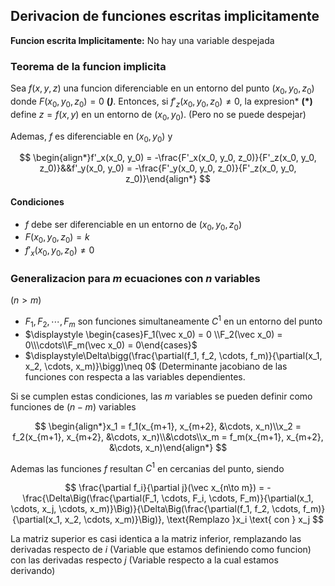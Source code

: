 ## Derivacion de funciones escritas implicitamente

**Funcion escrita Implicitamente:** No hay una variable despejada

### Teorema de la funcion implicita

Sea $f(x,y,z)$ una funcion diferenciable en un entorno del punto $(x_0, y_0, z_0)$ donde $F(x_0, y_0, z_0) = 0$ **(*)***. Entonces, si $f'_z(x_0, y_0, z_0) \neq 0$, la expresion* **(*)** define $z=f(x,y)$ en un entorno de $(x_0, y_0)$. (Pero no se puede despejar)

Ademas, $f$ es diferenciable en $(x_0, y_0)$ y

$$
\begin{align*}f'_x(x_0,  y_0) = -\frac{F'_x(x_0, y_0, z_0)}{F'_z(x_0, y_0, z_0)}&&f'_y(x_0,  y_0) = -\frac{F'_y(x_0, y_0, z_0)}{F'_z(x_0, y_0, z_0)}\end{align*}
$$

#### Condiciones

- $f$ debe ser diferenciable en un entorno de $(x_0, y_0, z_0)$
- $F(x_0, y_0, z_0) = k$
- $f'_x(x_0, y_0, z_0) \neq 0$

### Generalizacion para $m$ ecuaciones con $n$ variables

$(n>m)$

- $F_1, F_2, \cdots, F_m$ son funciones simultaneamente $C^1$ en un entorno del punto
- $\displaystyle \begin{cases}F_1(\vec x_0) = 0 \\F_2(\vec x_0) = 0\\\cdots\\F_m(\vec x_0) = 0\end{cases}$
- $\displaystyle\Delta\bigg(\frac{\partial(f_1, f_2, \cdots, f_m)}{\partial(x_1, x_2, \cdots, x_m)}\bigg)\neq 0$ (Determinante jacobiano de las funciones con respecta a las variables dependientes.

Si se cumplen estas condiciones, las $m$ variables se pueden definir como funciones de $(n-m)$ variables

$$
\begin{align*}x_1 = f_1(x_{m+1}, x_{m+2}, &\cdots, x_n)\\x_2 = f_2(x_{m+1}, x_{m+2}, &\cdots, x_n)\\&\cdots\\x_m = f_m(x_{m+1}, x_{m+2}, &\cdots, x_n)\end{align*}
$$

Ademas las funciones $f$ resultan $C^1$ en cercanias del punto, siendo

$$
\frac{\partial f_i}{\partial j}(\vec x_{n\to m}) = -\frac{\Delta\Big(\frac{\partial(F_1, \cdots, F_i, \cdots, F_m)}{\partial(x_1, \cdots, x_j, \cdots, x_m)}\Big)}{\Delta\Big(\frac{\partial(f_1, f_2, \cdots, f_m)}{\partial(x_1, x_2, \cdots, x_m)}\Big)}, \text{Remplazo }x_i \text{ con } x_j
$$

La matriz superior es casi identica a la matriz inferior, remplazando las derivadas respecto de $i$ (Variable que estamos definiendo como funcion) con las derivadas respecto $j$ (Variable respecto a la cual estamos derivando)
